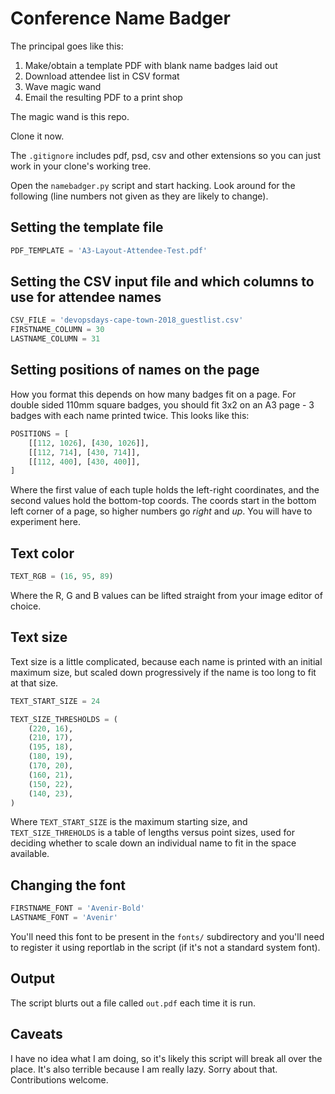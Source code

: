 # Conference Name Badger

The principal goes like this:

1. Make/obtain a template PDF with blank name badges laid out
2. Download attendee list in CSV format
3. Wave magic wand
4. Email the resulting PDF to a print shop

The magic wand is this repo.

Clone it now.

The `.gitignore` includes pdf, psd, csv and other extensions so you can just work in your clone's working tree.

Open the `namebadger.py` script and start hacking. Look around for the following (line numbers not given as they are likely to change).

## Setting the template file

```python
PDF_TEMPLATE = 'A3-Layout-Attendee-Test.pdf'
```

## Setting the CSV input file and which columns to use for attendee names

```python
CSV_FILE = 'devopsdays-cape-town-2018_guestlist.csv'
FIRSTNAME_COLUMN = 30
LASTNAME_COLUMN = 31
```

## Setting positions of names on the page

How you format this depends on how many badges fit on a page. For double sided 110mm square badges, you should fit 3x2 on an A3 page - 3 badges with each name printed twice. This looks like this:

```python
POSITIONS = [
    [[112, 1026], [430, 1026]],
    [[112, 714], [430, 714]],
    [[112, 400], [430, 400]],
]
```

Where the first value of each tuple holds the left-right coordinates, and the second values hold the bottom-top coords. The coords start in the bottom left corner of a page, so higher numbers go *right* and *up*. You will have to experiment here.

## Text color

```python
TEXT_RGB = (16, 95, 89)
```

Where the R, G and B values can be lifted straight from your image editor of choice.

## Text size

Text size is a little complicated, because each name is printed with an initial maximum size, but scaled down progressively if the name is too long to fit at that size.

```python
TEXT_START_SIZE = 24

TEXT_SIZE_THRESHOLDS = (
    (220, 16),
    (210, 17),
    (195, 18),
    (180, 19),
    (170, 20),
    (160, 21),
    (150, 22),
    (140, 23),
)
```
Where `TEXT_START_SIZE` is the maximum starting size, and `TEXT_SIZE_THREHOLDS` is a table of lengths versus point sizes, used for deciding whether to scale down an individual name to fit in the space available.

## Changing the font

```python
FIRSTNAME_FONT = 'Avenir-Bold'
LASTNAME_FONT = 'Avenir'
```

You'll need this font to be present in the `fonts/` subdirectory and you'll need to register it using reportlab in the script (if it's not a standard system font).

## Output

The script blurts out a file called `out.pdf` each time it is run.


## Caveats

I have no idea what I am doing, so it's likely this script will break all over the place. It's also terrible because I am really lazy. Sorry about that. Contributions welcome.
